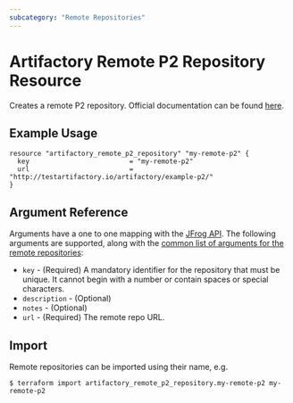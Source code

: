 ```yaml
---
subcategory: "Remote Repositories"
---
```

# Artifactory Remote P2 Repository Resource

Creates a remote P2 repository.
Official documentation can be found [here](https://www.jfrog.com/confluence/display/JFROG/P2+Repositories).


## Example Usage

```hcl
resource "artifactory_remote_p2_repository" "my-remote-p2" {
  key                         = "my-remote-p2"
  url                         = "http://testartifactory.io/artifactory/example-p2/"
}
```

## Argument Reference

Arguments have a one to one mapping with the [JFrog API](https://www.jfrog.com/confluence/display/RTF/Repository+Configuration+JSON).
The following arguments are supported, along with the [common list of arguments for the remote repositories](remote.md):

* `key` - (Required) A mandatory identifier for the repository that must be unique. It cannot begin with a number or
  contain spaces or special characters.
* `description` - (Optional)
* `notes` - (Optional)
* `url` - (Required) The remote repo URL.



## Import

Remote repositories can be imported using their name, e.g.
```
$ terraform import artifactory_remote_p2_repository.my-remote-p2 my-remote-p2
```
